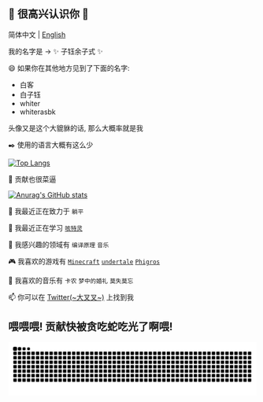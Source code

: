 ## 👋 很高兴认识你 👋

简体中文 | [English](https://#) 

我的名字是 -> ✨ 子钰余子式 ✨

😄 如果你在其他地方见到了下面的名字: 
 
 - 白客
 - 白子钰
 - whiter
 - whiterasbk

头像又是这个大貔貅的话, 那么大概率就是我

✒️ 使用的语言大概有这么少

[![Top Langs](https://github-readme-stats.vercel.app/api/top-langs/?username=whiterasbk&layout=compact)](https://github.com/anuraghazra/github-readme-stats)

🚩 贡献也很菜逼

[![Anurag's GitHub stats](https://github-readme-stats.vercel.app/api?username=whiterasbk)](https://github.com/anuraghazra/github-readme-stats)

🔭 我最近正在致力于 `躺平`

🌱 我最近正在学习 [`咳特灵`](https://kotlinlang.org)

💝 我感兴趣的领域有 `编译原理` `音乐`

🎮 我喜欢的游戏有 [`Minecraft`](https://www.minecraft.net/) [`undertale`](https://undertale.com/) [`Phigros`](https://play.google.com/store/apps/details?id=com.PigeonGames.Phigros)

🎼 我喜欢的音乐有 `卡农` `梦中的婚礼` `莫失莫忘`

📫 你可以在 [Twitter(~大叉叉~)](https://twitter.com/whiterasbk) 上找到我

<!--
**whiterasbk/whiterasbk** is a ✨ _special_ ✨ repository because its `README.md` (this file) appears on your GitHub profile.

Here are some ideas to get you started:

- 🔭 I’m currently working on ...
- 🌱 I’m currently learning ...
- 👯 I’m looking to collaborate on ...
- 🤔 I’m looking for help with ...
- 💬 Ask me about ...
- 📫 How to reach me: ...
- 😄 Pronouns: ...
- ⚡ Fun fact: ...
-->



## 喂喂喂! 贡献快被贪吃蛇吃光了啊喂!

![](https://github.com/whiterasbk/whiterasbk/blob/snake-output/github-contribution-grid-snake.svg)
